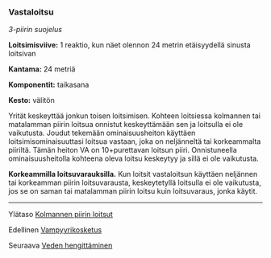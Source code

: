 ### Vastaloitsu

*3-piirin suojelus* 

**Loitsimisviive:** 1 reaktio, kun näet olennon 24 metrin etäisyydellä sinusta loitsivan

**Kantama:** 24 metriä

**Komponentit:** taikasana

**Kesto:** välitön

Yrität keskeyttää jonkun toisen loitsimisen. Kohteen loitsiessa kolmannen tai matalamman piirin loitsua onnistut keskeyttämään sen ja loitsulla ei ole vaikutusta. Joudut tekemään ominaisuusheiton käyttäen loitsimisominaisuuttasi loitsua vastaan, joka on neljänneltä tai korkeammalta piiriltä. Tämän heiton VA on 10+purettavan loitsun piiri. Onnistuneella ominaisuusheitolla kohteena oleva loitsu keskeytyy ja sillä ei ole vaikutusta.

**Korkeammilla loitsuvarauksilla.** Kun loitsit vastaloitsun käyttäen neljännen tai korkeamman piirin loitsuvarausta, keskeytetyllä loitsulla ei ole vaikutusta, jos se on saman tai matalamman piirin loitsu kuin loitsuvaraus, jonka käytit.

----

Ylätaso [Kolmannen piirin loitsut](3_piirin_loitsut.md)

Edellinen [Vampyyrikosketus](Vampyyrikosketus.md)

Seuraava [Veden hengittäminen](Veden_hengittäminen.md)
